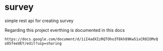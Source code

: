 # survey
simple rest api for creating survey


Regarding this project everthing is documented in this docs

`https://docs.google.com/document/d/1iI4adXIzRQTOho3T8kh89Kw51xCR8IOMvQo85feeUEY/edit?usp=sharing`
